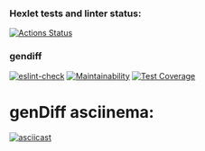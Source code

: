 ### Hexlet tests and linter status:

[![Actions Status](https://github.com/Le9i0n2/frontend-project-lvl2/workflows/hexlet-check/badge.svg)](https://github.com/Le9i0n2/frontend-project-lvl2/actions)

### gendiff

[![eslint-check](https://github.com/Le9i0n2/frontend-project-lvl2/actions/workflows/eslint-check.yml/badge.svg?branch=main&event=push)](https://github.com/Le9i0n2/frontend-project-lvl2/actions/workflows/eslint-check.yml)
[![Maintainability](https://api.codeclimate.com/v1/badges/2b05d893ad20b17b9fc6/maintainability)](https://codeclimate.com/github/Le9i0n2/frontend-project-lvl2/maintainability)
[![Test Coverage](https://api.codeclimate.com/v1/badges/2b05d893ad20b17b9fc6/test_coverage)](https://codeclimate.com/github/Le9i0n2/frontend-project-lvl2/test_coverage)

# genDiff asciinema:

[![asciicast](https://asciinema.org/a/x80Jj6D7XU8cZKyFN79iCGjfI.svg)](https://asciinema.org/a/x80Jj6D7XU8cZKyFN79iCGjfI)
